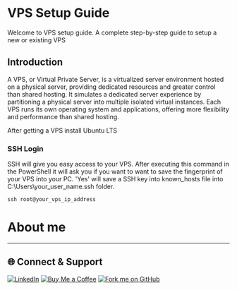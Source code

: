 # VPS Setup Guide

Welcome to VPS setup guide. A complete step-by-step guide to setup a new or existing VPS

## Introduction

A VPS, or Virtual Private Server, is a virtualized server environment hosted on a physical server, providing dedicated resources and greater control than shared hosting. It simulates a dedicated server experience by partitioning a physical server into multiple isolated virtual instances. Each VPS runs its own operating system and applications, offering more flexibility and performance than shared hosting. 

After getting a VPS install Ubuntu LTS

### SSH Login

SSH will give you easy access to your VPS. After executing this command in the PowerShell it will ask you if you want to want to save the fingerprint of your VPS into your PC. 'Yes' will save a SSH key into known_hosts file into C:\Users\your_user_name\.ssh folder.

```shell
ssh root@your_vps_ip_address
``` 

# About me

---

## 🌐 Connect & Support

[![LinkedIn](https://img.shields.io/badge/LinkedIn-Connect-blue?style=for-the-badge&logo=linkedin)](https://www.linkedin.com/in/firoz-ebna-jobaier)
[![Buy Me a Coffee](https://img.shields.io/badge/Buy_Me_a_Coffee-Support-yellow?style=for-the-badge&logo=buymeacoffee)](buymeacoffee.com/yenHunter)
[![Fork me on GitHub](https://img.shields.io/badge/Fork_on_GitHub-000?style=for-the-badge&logo=github)](https://github.com/yenHunter)

